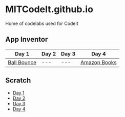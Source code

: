 # MITCodeIt.github.io
Home of codelabs used for CodeIt

## App Inventor
Day 1 | Day 2 | Day 3 | Day 4
----- | ----- | ----- | -----
[Ball Bounce](https://mitcodeit.github.io/appinventor/codelabs/ball-bounce/) | --- | --- | [Amazon Books](https://mitcodeit.github.io/appinventor/codelabs/amazon-books/)

## Scratch
 - [Day 1](https://mitcodeit.github.io/scratch/day1/)
 - [Day 2](https://mitcodeit.github.io/scratch/day2/)
 - [Day 3](https://mitcodeit.github.io/scratch/day3/)
 - [Day 4](https://mitcodeit.github.io/scratch/day4/)
